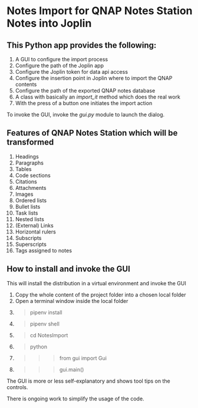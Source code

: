 # Notes Import for QNAP Notes Station Notes into Joplin
## This Python app provides the following:
 1. A GUI to configure the import process
 1. Configure the path of the Joplin app
 1. Configure the Joplin token for data api access
 1. Configure the insertion point in Joplin where to import the QNAP contents
 1. Configure the path of the exported QNAP notes database
 1. A class with basically an *import_it* method which does the real work
 1. With the press of a button one initiates the import action
 
 To invoke the GUI, invoke the *gui.py* module to launch the dialog.
## Features of QNAP Notes Station which will be transformed
 1. Headings
 1. Paragraphs
 1. Tables
 1. Code sections
 1. Citations
 1. Attachments
 1. Images
 1. Ordered lists
 1. Bullet lists
 1. Task lists
 1. Nested lists
 1. (External) Links
 1. Horizontal rulers
 1. Subscripts
 1. Superscripts
 1. Tags assigned to notes
  
## How to install and invoke the GUI
This will install the distribution in a virtual environment and invoke the GUI
 1. Copy the whole content of the project folder into a chosen local folder
 1. Open a terminal window inside the local folder
 1. >pipenv install
 1. >pipenv shell
 1. >cd NotesImport
 1. >python
 1. >>>from gui import Gui
 1. >>>gui.main()
 
 The GUI is more or less self-explanatory and shows tool tips on the controls.
 
 There is ongoing work to simplify the usage of the code.
 